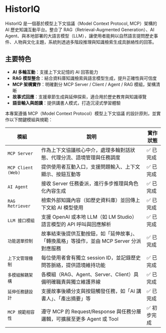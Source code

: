 # HistorIQ
HistorIQ 是一個基於模型上下文協議（Model Context Protocol, MCP）架構的 AI 歷史知識互動平台。整合了 RAG（Retrieval-Augmented Generation）、AI Agent、與本地部署的大語言模型（LLM），讓使用者能夠以自然語言提問歷史事件、人物與文化主題，系統則透過多階段推理與知識檢索生成具脈絡性的回答。

## 主要特色

- **AI 多輪互動**：支援上下文記憶的 AI 回答能力
- **RAG 模型整合**：結合資料庫知識檢索與語言模型生成，提升正確性與可信度
- **MCP 架構實作**：明確劃分 MCP Server / Client / Agent / RAG 模組，架構清晰
- **故事式回應**：支援章節生成與延伸探索，適合用於歷史教育與知識導覽
- **語音輸入與朗讀**：提供講書人模式，打造沉浸式學習體驗

本專案遵循 MCP（Model Context Protocol）模型上下文協議 的設計原則，並實作以下關鍵模組與規範：

| 模組                 | 說明                                                    | 實作狀態   |
| ------------------ | ----------------------------------------------------- | ------ |
| `MCP Server`       | 作為上下文協議核心中介，處理多輪對話狀態、代理分流、語境管理與任務調度                   | ✅ 已完成  |
| `MCP Client (Web)` | 提供使用者互動入口，支援問題輸入、上下文顯示、按鈕互動等                          | ✅ 已完成  |
| `AI Agent`         | 接收 Server 任務委派，進行多步推理與角色化內容生成                         | ✅ 已完成  |
| `RAG Retriever`    | 檢索外部知識內容（如歷史資料庫）並回傳上下文給 AI 模型使用                       | ✅ 已完成  |
| `LLM 接口模組`         | 支援 OpenAI 或本地 LLM（如 LM Studio）語言模型的 API 呼叫與回應解析       | ✅ 已完成  |
| `功能選單控制`           | 故事結束後提供互動按鈕，如「延伸故事」、「轉換風格」等操作，並由 MCP Server 分派對應服務    | ✅ 已完成  |
| `上下文管理機制`          | 每位使用者會有獨立 session ID，並記錄歷史問答脈絡，提供語境維持功能               | ✅ 已完成  |
| `多模組解耦架構`          | 各模組（RAG、Agent、Server、Client）具備明確職責與獨立維護界線             | ✅ 已完成  |
| `延伸任務鏈設計`          | 支援故事後續分支與按鈕觸發任務，如「AI 講書人」、「產出摘要」等                     | ✅ 已完成  |
| `MCP 規範相容性`        | 遵守 MCP 的 Request/Response 與任務分層邏輯，可擴展至更多 Agent 或 Tool | ✅ 初步完成 |

